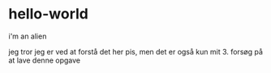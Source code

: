 # hello-world
i'm an alien

jeg tror jeg er ved at forstå det her pis,
men det er også kun mit 3. forsøg på at lave denne opgave
